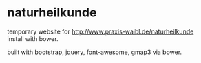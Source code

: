naturheilkunde
==============

temporary website for http://www.praxis-waibl.de/naturheilkunde  
install with bower.


built with bootstrap, jquery, font-awesome, gmap3 via bower.